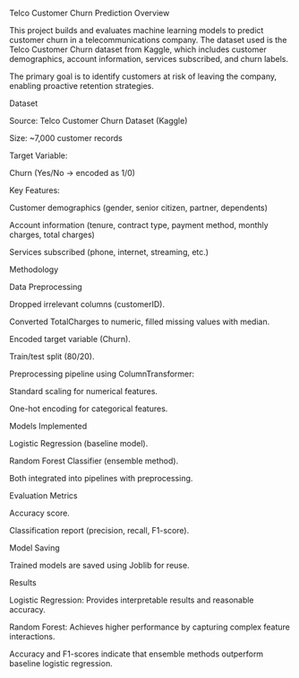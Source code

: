 Telco Customer Churn Prediction
Overview

This project builds and evaluates machine learning models to predict customer churn in a telecommunications company. The dataset used is the Telco Customer Churn dataset from Kaggle, which includes customer demographics, account information, services subscribed, and churn labels.

The primary goal is to identify customers at risk of leaving the company, enabling proactive retention strategies.

Dataset

Source: Telco Customer Churn Dataset (Kaggle)

Size: ~7,000 customer records

Target Variable:

Churn (Yes/No → encoded as 1/0)

Key Features:

Customer demographics (gender, senior citizen, partner, dependents)

Account information (tenure, contract type, payment method, monthly charges, total charges)

Services subscribed (phone, internet, streaming, etc.)

Methodology

Data Preprocessing

Dropped irrelevant columns (customerID).

Converted TotalCharges to numeric, filled missing values with median.

Encoded target variable (Churn).

Train/test split (80/20).

Preprocessing pipeline using ColumnTransformer:

Standard scaling for numerical features.

One-hot encoding for categorical features.

Models Implemented

Logistic Regression (baseline model).

Random Forest Classifier (ensemble method).

Both integrated into pipelines with preprocessing.

Evaluation Metrics

Accuracy score.

Classification report (precision, recall, F1-score).

Model Saving

Trained models are saved using Joblib for reuse.

Results

Logistic Regression: Provides interpretable results and reasonable accuracy.

Random Forest: Achieves higher performance by capturing complex feature interactions.

Accuracy and F1-scores indicate that ensemble methods outperform baseline logistic regression.
